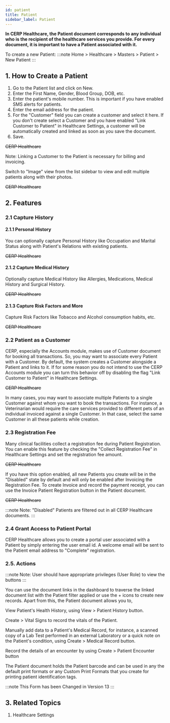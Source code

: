 ```yaml
---
id: patient
title: Patient
sidebar_label: Patient
---
```


**In CERP Healthcare, the Patient document corresponds to any individual who is the recipient of the healthcare services you provide. For every document, it is important to have a Patient associated with it.**

To create a new Patient:
:::note
Home > Healthcare > Masters > Patient > New Patient
:::

## 1. How to Create a Patient

1. Go to the Patient list and click on New.
1. Enter the First Name, Gender, Blood Group, DOB, etc.
1. Enter the patient's mobile number. This is important if you have enabled SMS alerts for patients.
1. Enter the email address for the patient.
1. For the "Customer" field you can create a customer and select it here. If you don't create select a Customer and you have enabled "Link Customer to Patient" in Healthcare Settings, a customer will be automatically created and linked as soon as you save the document.
1. Save.

~~CERP Healthcare~~

Note: Linking a Customer to the Patient is necessary for billing and invoicing.

Switch to "Image" view from the list sidebar to view and edit multiple patients along with their photos.

~~CERP Healthcare~~

## 2. Features

### 2.1 Capture History

#### 2.1.1 Personal History

You can optionally capture Personal History like Occupation and Marital Status along with Patient's Relations with existing patients.

~~CERP Healthcare~~

#### 2.1.2 Capture Medical History

Optionally capture Medical History like Allergies, Medications, Medical History and Surgical History.

~~CERP Healthcare~~

#### 2.1.3 Capture Risk Factors and More

Capture Risk Factors like Tobacco and Alcohol consumption habits, etc.

~~CERP Healthcare~~

### 2.2 Patient as a Customer

CERP, especially the Accounts module, makes use of Customer document for booking all transactions. So, you may want to associate every Patient with a Customer. By default, the system creates a Customer alongside a Patient and links to it. If for some reason you do not intend to use the CERP Accounts module you can turn this behavior off by disabling the flag "Link Customer to Patient" in Healthcare Settings.

~~CERP Healthcare~~

In many cases, you may want to associate multiple Patients to a single Customer against whom you want to book the transactions. For instance, a Veterinarian would require the care services provided to different pets of an individual invoiced against a single Customer. In that case, select the same Customer in all these patients while creation.

### 2.3 Registration Fee

Many clinical facilities collect a registration fee during Patient Registration. You can enable this feature by checking the "Collect Registration Fee" in Healthcare Settings and set the registration fee amount.

~~CERP Healthcare~~

If you have this option enabled, all new Patients you create will be in the "Disabled" state by default and will only be enabled after Invoicing the Registration Fee. To create Invoice and record the payment receipt, you can use the Invoice Patient Registration button in the Patient document.

~~CERP Healthcare~~

:::note
Note: "Disabled" Patients are filtered out in all CERP Healthcare documents.
:::

### 2.4 Grant Access to Patient Portal

CERP Healthcare allows you to create a portal user associated with a Patient by simply entering the user email id. A welcome email will be sent to the Patient email address to "Complete" registration.

### 2.5. Actions

:::note
Note: User should have appropriate privileges (User Role) to view the buttons
:::

You can use the document links in the dashboard to traverse the linked document list with the Patient filter applied or use the + icons to create new records. Apart from this, the Patient document allows you to,

View Patient's Health History, using View > Patient History button.

Create > Vital Signs to record the vitals of the Patient.

Manually add data to a Patient's Medical Record, for instance, a scanned copy of a Lab Test performed in an external Laboratory or a quick note on the Patient's condition, using Create > Medical Record button.

Record the details of an encounter by using Create > Patient Encounter button

The Patient document holds the Patient barcode and can be used in any the default print formats or any Custom Print Formats that you create for printing patient identification tags.

:::note
This Form has been Changed in Version 13
:::

## 3. Related Topics

1. Healthcare Settings
